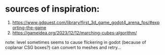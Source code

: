 # sources of inspiration:
1) https://www.gdquest.com/library/first_3d_game_godot4_arena_fps/#exporting-the-game
2) https://gameidea.org/2023/12/12/marching-cubes-algorithm/

note: level sometimes seems to cause flickering in godot (because of coplanar CSG boxes?) can convert to meshes and retry...
